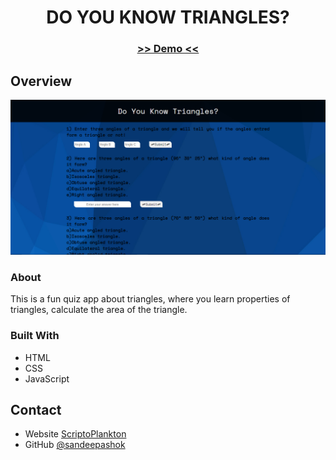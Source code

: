 <!-- Please update value in the {}  -->

<h1 align="center">DO YOU KNOW TRIANGLES?</h1>

<div align="center">
  <h3>
    <a href="https://do-you-know-triangles.netlify.app/">
     >> Demo <<
    </a>   
  </h3>
</div>


<!-- OVERVIEW -->

## Overview

![screenshot](Capture.PNG)

### About
 This is a fun quiz app about triangles, where you learn properties of triangles, calculate the area of the triangle. 

### Built With

<!-- This section should list any major frameworks that you built your project using. Here are a few examples.-->

- HTML
- CSS
- JavaScript


## Contact

- Website [ScriptoPlankton](https://sandeep.netlify.app/)
- GitHub [@sandeepashok](https://github.com/sandeepashok)

